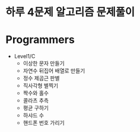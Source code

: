 # 하루 4문제 알고리즘 문제풀이

# Programmers

- Level1/C 
    - 이상한 문자 만들기
    - 자연수 뒤집어 배열로 만들기
    - 정수 제곱근 판별
    - 직사각형 별찍기
    - 짝수와 홀수
    - 콜라츠 추측
    - 평균 구하기
    - 하샤드 수
    - 핸드폰 번호 가리기
